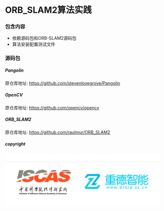 # ORB_SLAM2算法实践

### 包含内容

- 依赖源码包和ORB-SLAM2源码包
- 算法安装配置测试文件

### 源码包

##### Pangolin

原仓库地址: https://github.com/stevenlovegrove/Pangolin

##### OpenCV

原仓库地址: https://github.com/opencv/opencv

##### ORB_SLAM2

原仓库地址: https://github.com/raulmur/ORB_SLAM2

##### copyright

![copyright](./copyright.png)



